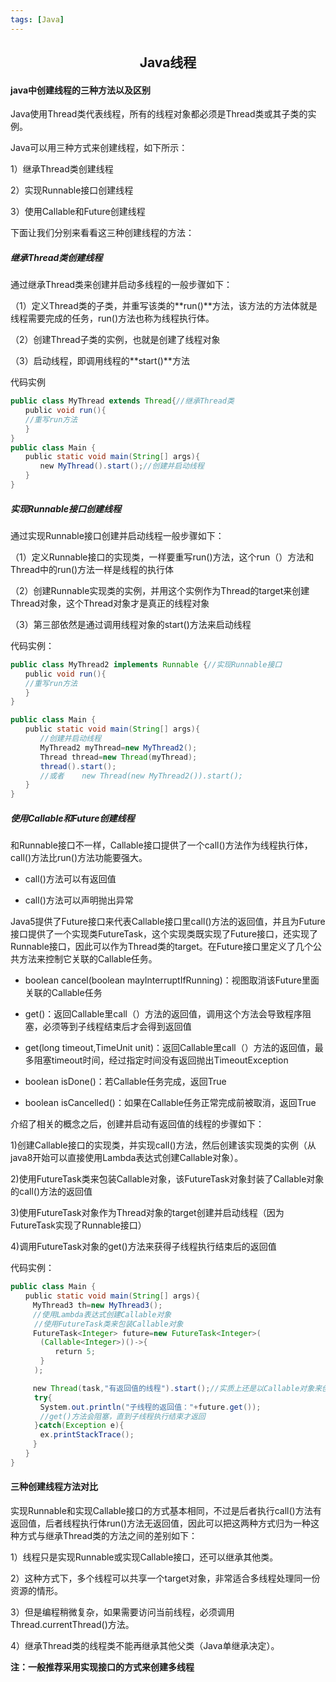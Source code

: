 ```yaml
---
tags: [Java]
---
```

## <center>Java线程</center>

#### java中创建线程的三种方法以及区别

Java使用Thread类代表线程，所有的线程对象都必须是Thread类或其子类的实例。

Java可以用三种方式来创建线程，如下所示：

1）继承Thread类创建线程

2）实现Runnable接口创建线程

3）使用Callable和Future创建线程

下面让我们分别来看看这三种创建线程的方法：

##### **继承Thread类创建线程** 

通过继承Thread类来创建并启动多线程的一般步骤如下：

（1）定义Thread类的子类，并重写该类的**run()**方法，该方法的方法体就是线程需要完成的任务，run()方法也称为线程执行体。

（2）创建Thread子类的实例，也就是创建了线程对象

（3）启动线程，即调用线程的**start()**方法

代码实例

```java
public class MyThread extends Thread{//继承Thread类
　　public void run(){
　　//重写run方法
　　}
}
public class Main {
　　public static void main(String[] args){
　　　　new MyThread().start();//创建并启动线程
　　}
}
```

##### **实现Runnable接口创建线程**

通过实现Runnable接口创建并启动线程一般步骤如下：

（1）定义Runnable接口的实现类，一样要重写run()方法，这个run（）方法和Thread中的run()方法一样是线程的执行体

（2）创建Runnable实现类的实例，并用这个实例作为Thread的target来创建Thread对象，这个Thread对象才是真正的线程对象

（3）第三部依然是通过调用线程对象的start()方法来启动线程

代码实例：

```java
public class MyThread2 implements Runnable {//实现Runnable接口
　　public void run(){
　　//重写run方法
　　}
}

public class Main {
　　public static void main(String[] args){
　　　　//创建并启动线程
　　　　MyThread2 myThread=new MyThread2();
　　　　Thread thread=new Thread(myThread);
　　　　thread().start();
　　　　//或者    new Thread(new MyThread2()).start();
　　}
}
```

##### **使用Callable和Future创建线程**

和Runnable接口不一样，Callable接口提供了一个call()方法作为线程执行体，call()方法比run()方法功能要强大。

- call()方法可以有返回值

- call()方法可以声明抛出异常


Java5提供了Future接口来代表Callable接口里call()方法的返回值，并且为Future接口提供了一个实现类FutureTask，这个实现类既实现了Future接口，还实现了Runnable接口，因此可以作为Thread类的target。在Future接口里定义了几个公共方法来控制它关联的Callable任务。

- boolean cancel(boolean mayInterruptIfRunning)：视图取消该Future里面关联的Callable任务

- get()：返回Callable里call（）方法的返回值，调用这个方法会导致程序阻塞，必须等到子线程结束后才会得到返回值

- get(long timeout,TimeUnit unit)：返回Callable里call（）方法的返回值，最多阻塞timeout时间，经过指定时间没有返回抛出TimeoutException

- boolean isDone()：若Callable任务完成，返回True

- boolean isCancelled()：如果在Callable任务正常完成前被取消，返回True


介绍了相关的概念之后，创建并启动有返回值的线程的步骤如下：

1)创建Callable接口的实现类，并实现call()方法，然后创建该实现类的实例（从java8开始可以直接使用Lambda表达式创建Callable对象）。

2)使用FutureTask类来包装Callable对象，该FutureTask对象封装了Callable对象的call()方法的返回值

3)使用FutureTask对象作为Thread对象的target创建并启动线程（因为FutureTask实现了Runnable接口）

4)调用FutureTask对象的get()方法来获得子线程执行结束后的返回值

代码实例：

``` java
public class Main {
　　public static void main(String[] args){
　　　MyThread3 th=new MyThread3();
　　　//使用Lambda表达式创建Callable对象
　　  //使用FutureTask类来包装Callable对象
　　　FutureTask<Integer> future=new FutureTask<Integer>(
　　　　(Callable<Integer>)()->{
　　　　　　return 5;
　　　　}
　　  );

　　　new Thread(task,"有返回值的线程").start();//实质上还是以Callable对象来创建并启动线程
　　  try{
　　　　System.out.println("子线程的返回值："+future.get());
　　　　//get()方法会阻塞，直到子线程执行结束才返回
 　　 }catch(Exception e){
　　　　ex.printStackTrace();
　　　}
　　}
}
```

#### **三种创建线程方法对比**

实现Runnable和实现Callable接口的方式基本相同，不过是后者执行call()方法有返回值，后者线程执行体run()方法无返回值，因此可以把这两种方式归为一种这种方式与继承Thread类的方法之间的差别如下：

1）线程只是实现Runnable或实现Callable接口，还可以继承其他类。

2）这种方式下，多个线程可以共享一个target对象，非常适合多线程处理同一份资源的情形。

3）但是编程稍微复杂，如果需要访问当前线程，必须调用Thread.currentThread()方法。

4）继承Thread类的线程类不能再继承其他父类（Java单继承决定）。

**注：一般推荐采用实现接口的方式来创建多线程**

